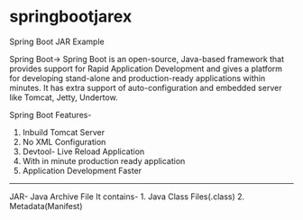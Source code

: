 # springbootjarex
Spring Boot JAR Example

Spring Boot-> 
Spring Boot is an open-source, Java-based framework that provides support for Rapid Application Development and gives a platform for developing stand-alone and production-ready applications within minutes.
It has extra support of auto-configuration and embedded server like Tomcat, Jetty, Undertow.

Spring Boot Features-
1. Inbuild Tomcat Server
2. No XML Configuration
3. Devtool- Live Reload Application
4. With in minute production ready application
5. Application Development Faster

------------------------------------------------------------------
JAR- Java Archive File 
It contains-
        1. Java Class Files(.class)
		2. Metadata(Manifest) 

